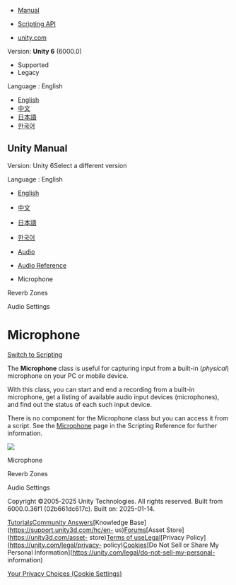[](https://docs.unity3d.com)

  * [Manual](../Manual/index.html)
  * [Scripting API](../ScriptReference/index.html)

  * [unity.com](https://unity.com/)

Version: **Unity 6** (6000.0)

  * Supported
  * Legacy

Language : English

  * [English](/Manual/class-Microphone.html)
  * [中文](/cn/current/Manual/class-Microphone.html)
  * [日本語](/ja/current/Manual/class-Microphone.html)
  * [한국어](/kr/current/Manual/class-Microphone.html)

[](https://docs.unity3d.com)

## Unity Manual

Version: Unity 6Select a different version

Language : English

  * [English](/Manual/class-Microphone.html)
  * [中文](/cn/current/Manual/class-Microphone.html)
  * [日本語](/ja/current/Manual/class-Microphone.html)
  * [한국어](/kr/current/Manual/class-Microphone.html)

  * [Audio](Audio.html)
  * [Audio Reference](AudioReference.html)
  * Microphone

[](class-AudioReverbZone.html)

Reverb Zones

[](class-AudioSettings.html)

Audio Settings

# Microphone

[Switch to Scripting](../ScriptReference/Microphone.html "Go to Microphone
page in the Scripting Reference")

The **Microphone** class is useful for capturing input from a built-in
(_physical_) microphone on your PC or mobile device.

With this class, you can start and end a recording from a built-in microphone,
get a listing of available audio input devices (microphones), and find out the
status of each such input device.

There is no component for the Microphone class but you can access it from a
script. See the [Microphone](../ScriptReference/Microphone.html) page in the
Scripting Reference for further information.

![](../uploads/Main/Microphone-icon.png)

Microphone

[](class-AudioReverbZone.html)

Reverb Zones

[](class-AudioSettings.html)

Audio Settings

Copyright ©2005-2025 Unity Technologies. All rights reserved. Built from
6000.0.36f1 (02b661dc617c). Built on: 2025-01-14.

[Tutorials](https://learn.unity.com/)[Community
Answers](https://answers.unity3d.com)[Knowledge
Base](https://support.unity3d.com/hc/en-
us)[Forums](https://forum.unity3d.com)[Asset Store](https://unity3d.com/asset-
store)[Terms of
use](https://docs.unity3d.com/Manual/TermsOfUse.html)[Legal](https://unity.com/legal)[Privacy
Policy](https://unity.com/legal/privacy-
policy)[Cookies](https://unity.com/legal/cookie-policy)[Do Not Sell or Share
My Personal Information](https://unity.com/legal/do-not-sell-my-personal-
information)

[Your Privacy Choices (Cookie Settings)](javascript:void\(0\);)

